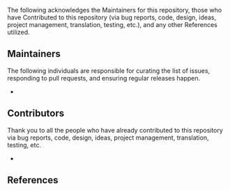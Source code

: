 The following acknowledges the Maintainers for this repository, those who have Contributed to this repository (via bug reports, code, design, ideas, project management, translation, testing, etc.), and any other References utilized.

## Maintainers

The following individuals are responsible for curating the list of issues, responding to pull requests, and ensuring regular releases happen.

- 

## Contributors

Thank you to all the people who have already contributed to this repository via bug reports, code, design, ideas, project management, translation, testing, etc.

- 

## References 